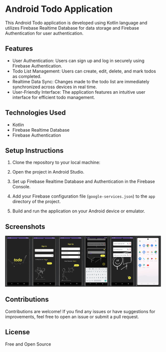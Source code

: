 # Android Todo Application

This Android Todo application is developed using Kotlin language and utilizes Firebase Realtime Database for data storage and Firebase Authentication for user authentication.

## Features

- User Authentication: Users can sign up and log in securely using Firebase Authentication.
- Todo List Management: Users can create, edit, delete, and mark todos as completed.
- Realtime Data Sync: Changes made to the todo list are immediately synchronized across devices in real time.
- User-Friendly Interface: The application features an intuitive user interface for efficient todo management.

## Technologies Used

- Kotlin
- Firebase Realtime Database
- Firebase Authentication

## Setup Instructions

1. Clone the repository to your local machine:

2. Open the project in Android Studio.

3. Set up Firebase Realtime Database and Authentication in the Firebase Console.

4. Add your Firebase configuration file (`google-services.json`) to the `app` directory of the project.

5. Build and run the application on your Android device or emulator.

## Screenshots

<img src="https://github.com/bulithakawushika/Todo-Android-Mobile-App/blob/master/Image.jpg?raw=true" alt="Alt text" width="1000" align="center" >

## Contributions

Contributions are welcome! If you find any issues or have suggestions for improvements, feel free to open an issue or submit a pull request.

## License

Free and Open Source
